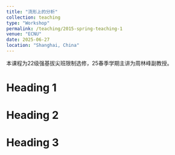 ```yaml
---
title: "流形上的分析"
collection: teaching
type: "Workshop"
permalink: /teaching/2015-spring-teaching-1
venue: "ECNU"
date: 2025-06-27
location: "Shanghai, China"
---
```


本课程为22级强基拔尖班限制选修，25春季学期主讲为周林峰副教授。

Heading 1
======

Heading 2
======

Heading 3
======
